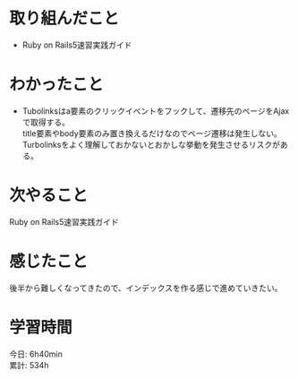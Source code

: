 # 取り組んだこと       
- Ruby on Rails5速習実践ガイド
# わかったこと 
- Tubolinksはa要素のクリックイベントをフックして、遷移先のページをAjaxで取得する。  
  title要素やbody要素のみ置き換えるだけなのでページ遷移は発生しない。  
  Turbolinksをよく理解しておかないとおかしな挙動を発生させるリスクがある。  
# 次やること  
Ruby on Rails5速習実践ガイド  
# 感じたこと
後半から難しくなってきたので、インデックスを作る感じで進めていきたい。  
# 学習時間  
今日: 6h40min      
累計: 534h    
